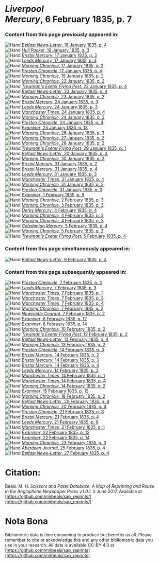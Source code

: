 # *Liverpool Mercury*, 6 February 1835, p. 7  
  
### Content from this page previously appeared in:  
![Hand](http://scissorsandpaste.net/wp-content/uploads/2017/06/smallhandpointer.png) [*Belfast News-Letter*, 16 January 1835, p. 4](https://mhbeals.github.io/sap_html/Belfast-News-Letter/Belfast-News-Letter-16-January-1835-p-4)  
![Hand](http://scissorsandpaste.net/wp-content/uploads/2017/06/smallhandpointer.png) [*Hull Packet*, 16 January 1835, p. 3](https://mhbeals.github.io/sap_html/Hull-Packet/Hull-Packet-16-January-1835-p-3)  
![Hand](http://scissorsandpaste.net/wp-content/uploads/2017/06/smallhandpointer.png) [*Bristol Mercury*, 17 January 1835, p. 3](https://mhbeals.github.io/sap_html/Bristol-Mercury/Bristol-Mercury-17-January-1835-p-3)  
![Hand](http://scissorsandpaste.net/wp-content/uploads/2017/06/smallhandpointer.png) [*Leeds Mercury*, 17 January 1835, p. 3](https://mhbeals.github.io/sap_html/Leeds-Mercury/Leeds-Mercury-17-January-1835-p-3)  
![Hand](http://scissorsandpaste.net/wp-content/uploads/2017/06/smallhandpointer.png) [*Morning Chronicle*, 17 January 1835, p. 2](https://mhbeals.github.io/sap_html/Morning-Chronicle/Morning-Chronicle-17-January-1835-p-2)  
![Hand](http://scissorsandpaste.net/wp-content/uploads/2017/06/smallhandpointer.png) [*Preston Chronicle*, 17 January 1835, p. 4](https://mhbeals.github.io/sap_html/Preston-Chronicle/Preston-Chronicle-17-January-1835-p-4)  
![Hand](http://scissorsandpaste.net/wp-content/uploads/2017/06/smallhandpointer.png) [*Morning Chronicle*, 19 January 1835, p. 2](https://mhbeals.github.io/sap_html/Morning-Chronicle/Morning-Chronicle-19-January-1835-p-2)  
![Hand](http://scissorsandpaste.net/wp-content/uploads/2017/06/smallhandpointer.png) [*Morning Chronicle*, 22 January 1835, p. 2](https://mhbeals.github.io/sap_html/Morning-Chronicle/Morning-Chronicle-22-January-1835-p-2)  
![Hand](http://scissorsandpaste.net/wp-content/uploads/2017/06/smallhandpointer.png) [*Trewman's Exeter Flying Post*, 22 January 1835, p. 4](https://mhbeals.github.io/sap_html/Trewman's-Exeter-Flying-Post/Trewman's-Exeter-Flying-Post-22-January-1835-p-4)  
![Hand](http://scissorsandpaste.net/wp-content/uploads/2017/06/smallhandpointer.png) [*Belfast News-Letter*, 23 January 1835, p. 4](https://mhbeals.github.io/sap_html/Belfast-News-Letter/Belfast-News-Letter-23-January-1835-p-4)  
![Hand](http://scissorsandpaste.net/wp-content/uploads/2017/06/smallhandpointer.png) [*Morning Chronicle*, 23 January 1835, p. 2](https://mhbeals.github.io/sap_html/Morning-Chronicle/Morning-Chronicle-23-January-1835-p-2)  
![Hand](http://scissorsandpaste.net/wp-content/uploads/2017/06/smallhandpointer.png) [*Bristol Mercury*, 24 January 1835, p. 3](https://mhbeals.github.io/sap_html/Bristol-Mercury/Bristol-Mercury-24-January-1835-p-3)  
![Hand](http://scissorsandpaste.net/wp-content/uploads/2017/06/smallhandpointer.png) [*Leeds Mercury*, 24 January 1835, p. 3](https://mhbeals.github.io/sap_html/Leeds-Mercury/Leeds-Mercury-24-January-1835-p-3)  
![Hand](http://scissorsandpaste.net/wp-content/uploads/2017/06/smallhandpointer.png) [*Manchester Times*, 24 January 1835, p. 4](https://mhbeals.github.io/sap_html/Manchester-Times/Manchester-Times-24-January-1835-p-4)  
![Hand](http://scissorsandpaste.net/wp-content/uploads/2017/06/smallhandpointer.png) [*Morning Chronicle*, 24 January 1835, p. 3](https://mhbeals.github.io/sap_html/Morning-Chronicle/Morning-Chronicle-24-January-1835-p-3)  
![Hand](http://scissorsandpaste.net/wp-content/uploads/2017/06/smallhandpointer.png) [*Preston Chronicle*, 24 January 1835, p. 4](https://mhbeals.github.io/sap_html/Preston-Chronicle/Preston-Chronicle-24-January-1835-p-4)  
![Hand](http://scissorsandpaste.net/wp-content/uploads/2017/06/smallhandpointer.png) [*Examiner*, 25 January 1835, p. 13](https://mhbeals.github.io/sap_html/Examiner/Examiner-25-January-1835-p-13)  
![Hand](http://scissorsandpaste.net/wp-content/uploads/2017/06/smallhandpointer.png) [*Morning Chronicle*, 26 January 1835, p. 3](https://mhbeals.github.io/sap_html/Morning-Chronicle/Morning-Chronicle-26-January-1835-p-3)  
![Hand](http://scissorsandpaste.net/wp-content/uploads/2017/06/smallhandpointer.png) [*Morning Chronicle*, 27 January 1835, p. 2](https://mhbeals.github.io/sap_html/Morning-Chronicle/Morning-Chronicle-27-January-1835-p-2)  
![Hand](http://scissorsandpaste.net/wp-content/uploads/2017/06/smallhandpointer.png) [*Morning Chronicle*, 28 January 1835, p. 2](https://mhbeals.github.io/sap_html/Morning-Chronicle/Morning-Chronicle-28-January-1835-p-2)  
![Hand](http://scissorsandpaste.net/wp-content/uploads/2017/06/smallhandpointer.png) [*Trewman's Exeter Flying Post*, 29 January 1835, p. 1](https://mhbeals.github.io/sap_html/Trewman's-Exeter-Flying-Post/Trewman's-Exeter-Flying-Post-29-January-1835-p-1)  
![Hand](http://scissorsandpaste.net/wp-content/uploads/2017/06/smallhandpointer.png) [*Belfast News-Letter*, 30 January 1835, p. 4](https://mhbeals.github.io/sap_html/Belfast-News-Letter/Belfast-News-Letter-30-January-1835-p-4)  
![Hand](http://scissorsandpaste.net/wp-content/uploads/2017/06/smallhandpointer.png) [*Morning Chronicle*, 30 January 1835, p. 3](https://mhbeals.github.io/sap_html/Morning-Chronicle/Morning-Chronicle-30-January-1835-p-3)  
![Hand](http://scissorsandpaste.net/wp-content/uploads/2017/06/smallhandpointer.png) [*Bristol Mercury*, 31 January 1835, p. 2](https://mhbeals.github.io/sap_html/Bristol-Mercury/Bristol-Mercury-31-January-1835-p-2)  
![Hand](http://scissorsandpaste.net/wp-content/uploads/2017/06/smallhandpointer.png) [*Bristol Mercury*, 31 January 1835, p. 4](https://mhbeals.github.io/sap_html/Bristol-Mercury/Bristol-Mercury-31-January-1835-p-4)  
![Hand](http://scissorsandpaste.net/wp-content/uploads/2017/06/smallhandpointer.png) [*Leeds Mercury*, 31 January 1835, p. 3](https://mhbeals.github.io/sap_html/Leeds-Mercury/Leeds-Mercury-31-January-1835-p-3)  
![Hand](http://scissorsandpaste.net/wp-content/uploads/2017/06/smallhandpointer.png) [*Manchester Times*, 31 January 1835, p. 4](https://mhbeals.github.io/sap_html/Manchester-Times/Manchester-Times-31-January-1835-p-4)  
![Hand](http://scissorsandpaste.net/wp-content/uploads/2017/06/smallhandpointer.png) [*Morning Chronicle*, 31 January 1835, p. 2](https://mhbeals.github.io/sap_html/Morning-Chronicle/Morning-Chronicle-31-January-1835-p-2)  
![Hand](http://scissorsandpaste.net/wp-content/uploads/2017/06/smallhandpointer.png) [*Preston Chronicle*, 31 January 1835, p. 3](https://mhbeals.github.io/sap_html/Preston-Chronicle/Preston-Chronicle-31-January-1835-p-3)  
![Hand](http://scissorsandpaste.net/wp-content/uploads/2017/06/smallhandpointer.png) [*Examiner*, 1 February 1835, p. 6](https://mhbeals.github.io/sap_html/Examiner/Examiner-1-February-1835-p-6)  
![Hand](http://scissorsandpaste.net/wp-content/uploads/2017/06/smallhandpointer.png) [*Morning Chronicle*, 2 February 1835, p. 3](https://mhbeals.github.io/sap_html/Morning-Chronicle/Morning-Chronicle-2-February-1835-p-3)  
![Hand](http://scissorsandpaste.net/wp-content/uploads/2017/06/smallhandpointer.png) [*Morning Chronicle*, 3 February 1835, p. 3](https://mhbeals.github.io/sap_html/Morning-Chronicle/Morning-Chronicle-3-February-1835-p-3)  
![Hand](http://scissorsandpaste.net/wp-content/uploads/2017/06/smallhandpointer.png) [*Derby Mercury*, 4 February 1835, p. 4](https://mhbeals.github.io/sap_html/Derby-Mercury/Derby-Mercury-4-February-1835-p-4)  
![Hand](http://scissorsandpaste.net/wp-content/uploads/2017/06/smallhandpointer.png) [*Morning Chronicle*, 4 February 1835, p. 2](https://mhbeals.github.io/sap_html/Morning-Chronicle/Morning-Chronicle-4-February-1835-p-2)  
![Hand](http://scissorsandpaste.net/wp-content/uploads/2017/06/smallhandpointer.png) [*Morning Chronicle*, 4 February 1835, p. 3](https://mhbeals.github.io/sap_html/Morning-Chronicle/Morning-Chronicle-4-February-1835-p-3)  
![Hand](http://scissorsandpaste.net/wp-content/uploads/2017/06/smallhandpointer.png) [*Caledonian Mercury*, 5 February 1835, p. 4](https://mhbeals.github.io/sap_html/Caledonian-Mercury/Caledonian-Mercury-5-February-1835-p-4)  
![Hand](http://scissorsandpaste.net/wp-content/uploads/2017/06/smallhandpointer.png) [*Morning Chronicle*, 5 February 1835, p. 2](https://mhbeals.github.io/sap_html/Morning-Chronicle/Morning-Chronicle-5-February-1835-p-2)  
![Hand](http://scissorsandpaste.net/wp-content/uploads/2017/06/smallhandpointer.png) [*Trewman's Exeter Flying Post*, 5 February 1835, p. 4](https://mhbeals.github.io/sap_html/Trewman's-Exeter-Flying-Post/Trewman's-Exeter-Flying-Post-5-February-1835-p-4)  
  
### Content from this page simeltaneously appeared in:  
![Hand](http://scissorsandpaste.net/wp-content/uploads/2017/06/smallhandpointer.png) [*Belfast News-Letter*, 6 February 1835, p. 4](https://mhbeals.github.io/sap_html/Belfast-News-Letter/Belfast-News-Letter-6-February-1835-p-4)  
  
### Content from this page subsequently appeared in:  
![Hand](http://scissorsandpaste.net/wp-content/uploads/2017/06/smallhandpointer.png) [*Preston Chronicle*, 7 February 1835, p. 3](https://mhbeals.github.io/sap_html/Preston-Chronicle/Preston-Chronicle-7-February-1835-p-3)  
![Hand](http://scissorsandpaste.net/wp-content/uploads/2017/06/smallhandpointer.png) [*Leeds Mercury*, 7 February 1835, p. 3](https://mhbeals.github.io/sap_html/Leeds-Mercury/Leeds-Mercury-7-February-1835-p-3)  
![Hand](http://scissorsandpaste.net/wp-content/uploads/2017/06/smallhandpointer.png) [*Manchester Times*, 7 February 1835, p. 1](https://mhbeals.github.io/sap_html/Manchester-Times/Manchester-Times-7-February-1835-p-1)  
![Hand](http://scissorsandpaste.net/wp-content/uploads/2017/06/smallhandpointer.png) [*Manchester Times*, 7 February 1835, p. 3](https://mhbeals.github.io/sap_html/Manchester-Times/Manchester-Times-7-February-1835-p-3)  
![Hand](http://scissorsandpaste.net/wp-content/uploads/2017/06/smallhandpointer.png) [*Manchester Times*, 7 February 1835, p. 4](https://mhbeals.github.io/sap_html/Manchester-Times/Manchester-Times-7-February-1835-p-4)  
![Hand](http://scissorsandpaste.net/wp-content/uploads/2017/06/smallhandpointer.png) [*Morning Chronicle*, 7 February 1835, p. 2](https://mhbeals.github.io/sap_html/Morning-Chronicle/Morning-Chronicle-7-February-1835-p-2)  
![Hand](http://scissorsandpaste.net/wp-content/uploads/2017/06/smallhandpointer.png) [*Newcastle Courant*, 7 February 1835, p. 2](https://mhbeals.github.io/sap_html/Newcastle-Courant/Newcastle-Courant-7-February-1835-p-2)  
![Hand](http://scissorsandpaste.net/wp-content/uploads/2017/06/smallhandpointer.png) [*Examiner*, 8 February 1835, p. 12](https://mhbeals.github.io/sap_html/Examiner/Examiner-8-February-1835-p-12)  
![Hand](http://scissorsandpaste.net/wp-content/uploads/2017/06/smallhandpointer.png) [*Examiner*, 8 February 1835, p. 14](https://mhbeals.github.io/sap_html/Examiner/Examiner-8-February-1835-p-14)  
![Hand](http://scissorsandpaste.net/wp-content/uploads/2017/06/smallhandpointer.png) [*Morning Chronicle*, 10 February 1835, p. 2](https://mhbeals.github.io/sap_html/Morning-Chronicle/Morning-Chronicle-10-February-1835-p-2)  
![Hand](http://scissorsandpaste.net/wp-content/uploads/2017/06/smallhandpointer.png) [*Trewman's Exeter Flying Post*, 12 February 1835, p. 2](https://mhbeals.github.io/sap_html/Trewman's-Exeter-Flying-Post/Trewman's-Exeter-Flying-Post-12-February-1835-p-2)  
![Hand](http://scissorsandpaste.net/wp-content/uploads/2017/06/smallhandpointer.png) [*Belfast News-Letter*, 13 February 1835, p. 4](https://mhbeals.github.io/sap_html/Belfast-News-Letter/Belfast-News-Letter-13-February-1835-p-4)  
![Hand](http://scissorsandpaste.net/wp-content/uploads/2017/06/smallhandpointer.png) [*Morning Chronicle*, 13 February 1835, p. 2](https://mhbeals.github.io/sap_html/Morning-Chronicle/Morning-Chronicle-13-February-1835-p-2)  
![Hand](http://scissorsandpaste.net/wp-content/uploads/2017/06/smallhandpointer.png) [*Preston Chronicle*, 14 February 1835, p. 3](https://mhbeals.github.io/sap_html/Preston-Chronicle/Preston-Chronicle-14-February-1835-p-3)  
![Hand](http://scissorsandpaste.net/wp-content/uploads/2017/06/smallhandpointer.png) [*Bristol Mercury*, 14 February 1835, p. 2](https://mhbeals.github.io/sap_html/Bristol-Mercury/Bristol-Mercury-14-February-1835-p-2)  
![Hand](http://scissorsandpaste.net/wp-content/uploads/2017/06/smallhandpointer.png) [*Bristol Mercury*, 14 February 1835, p. 3](https://mhbeals.github.io/sap_html/Bristol-Mercury/Bristol-Mercury-14-February-1835-p-3)  
![Hand](http://scissorsandpaste.net/wp-content/uploads/2017/06/smallhandpointer.png) [*Bristol Mercury*, 14 February 1835, p. 4](https://mhbeals.github.io/sap_html/Bristol-Mercury/Bristol-Mercury-14-February-1835-p-4)  
![Hand](http://scissorsandpaste.net/wp-content/uploads/2017/06/smallhandpointer.png) [*Leeds Mercury*, 14 February 1835, p. 3](https://mhbeals.github.io/sap_html/Leeds-Mercury/Leeds-Mercury-14-February-1835-p-3)  
![Hand](http://scissorsandpaste.net/wp-content/uploads/2017/06/smallhandpointer.png) [*Manchester Times*, 14 February 1835, p. 1](https://mhbeals.github.io/sap_html/Manchester-Times/Manchester-Times-14-February-1835-p-1)  
![Hand](http://scissorsandpaste.net/wp-content/uploads/2017/06/smallhandpointer.png) [*Manchester Times*, 14 February 1835, p. 4](https://mhbeals.github.io/sap_html/Manchester-Times/Manchester-Times-14-February-1835-p-4)  
![Hand](http://scissorsandpaste.net/wp-content/uploads/2017/06/smallhandpointer.png) [*Morning Chronicle*, 14 February 1835, p. 2](https://mhbeals.github.io/sap_html/Morning-Chronicle/Morning-Chronicle-14-February-1835-p-2)  
![Hand](http://scissorsandpaste.net/wp-content/uploads/2017/06/smallhandpointer.png) [*Examiner*, 15 February 1835, p. 13](https://mhbeals.github.io/sap_html/Examiner/Examiner-15-February-1835-p-13)  
![Hand](http://scissorsandpaste.net/wp-content/uploads/2017/06/smallhandpointer.png) [*Morning Chronicle*, 18 February 1835, p. 2](https://mhbeals.github.io/sap_html/Morning-Chronicle/Morning-Chronicle-18-February-1835-p-2)  
![Hand](http://scissorsandpaste.net/wp-content/uploads/2017/06/smallhandpointer.png) [*Belfast News-Letter*, 20 February 1835, p. 4](https://mhbeals.github.io/sap_html/Belfast-News-Letter/Belfast-News-Letter-20-February-1835-p-4)  
![Hand](http://scissorsandpaste.net/wp-content/uploads/2017/06/smallhandpointer.png) [*Morning Chronicle*, 20 February 1835, p. 4](https://mhbeals.github.io/sap_html/Morning-Chronicle/Morning-Chronicle-20-February-1835-p-4)  
![Hand](http://scissorsandpaste.net/wp-content/uploads/2017/06/smallhandpointer.png) [*Preston Chronicle*, 21 February 1835, p. 3](https://mhbeals.github.io/sap_html/Preston-Chronicle/Preston-Chronicle-21-February-1835-p-3)  
![Hand](http://scissorsandpaste.net/wp-content/uploads/2017/06/smallhandpointer.png) [*Bristol Mercury*, 21 February 1835, p. 4](https://mhbeals.github.io/sap_html/Bristol-Mercury/Bristol-Mercury-21-February-1835-p-4)  
![Hand](http://scissorsandpaste.net/wp-content/uploads/2017/06/smallhandpointer.png) [*Leeds Mercury*, 21 February 1835, p. 6](https://mhbeals.github.io/sap_html/Leeds-Mercury/Leeds-Mercury-21-February-1835-p-6)  
![Hand](http://scissorsandpaste.net/wp-content/uploads/2017/06/smallhandpointer.png) [*Manchester Times*, 21 February 1835, p. 1](https://mhbeals.github.io/sap_html/Manchester-Times/Manchester-Times-21-February-1835-p-1)  
![Hand](http://scissorsandpaste.net/wp-content/uploads/2017/06/smallhandpointer.png) [*Examiner*, 22 February 1835, p. 12](https://mhbeals.github.io/sap_html/Examiner/Examiner-22-February-1835-p-12)  
![Hand](http://scissorsandpaste.net/wp-content/uploads/2017/06/smallhandpointer.png) [*Examiner*, 22 February 1835, p. 14](https://mhbeals.github.io/sap_html/Examiner/Examiner-22-February-1835-p-14)  
![Hand](http://scissorsandpaste.net/wp-content/uploads/2017/06/smallhandpointer.png) [*Morning Chronicle*, 23 February 1835, p. 3](https://mhbeals.github.io/sap_html/Morning-Chronicle/Morning-Chronicle-23-February-1835-p-3)  
![Hand](http://scissorsandpaste.net/wp-content/uploads/2017/06/smallhandpointer.png) [*Aberdeen Journal*, 25 February 1835, p. 4](https://mhbeals.github.io/sap_html/Aberdeen-Journal/Aberdeen-Journal-25-February-1835-p-4)  
![Hand](http://scissorsandpaste.net/wp-content/uploads/2017/06/smallhandpointer.png) [*Belfast News-Letter*, 27 February 1835, p. 4](https://mhbeals.github.io/sap_html/Belfast-News-Letter/Belfast-News-Letter-27-February-1835-p-4)  


# Citation: 

Beals. M. H. *Scissors and Paste Database: A Map of Reprinting and Reuse in the Anglophone Newspaper Press v.1.0.1.* 2 June 2017. Available at [https://github.com/mhbeals/sap_reprints/](https://github.com/mhbeals/sap_reprints/). 

# Nota Bona

Bibliometric data is time consuming to produce but benefits us all. Please remember to cite or acknowledge this and any other bibliometric data you use in your research. All data is available CC-BY 4.0 at [https://github.com/mhbeals/sap_reprints](https://github.com/mhbeals/sap_reprints)